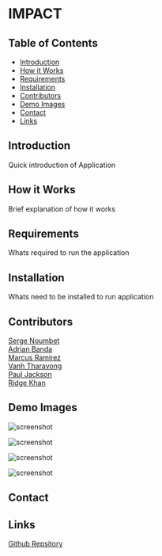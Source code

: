 # IMPACT

## Table of Contents
* [Introduction](#introduction) 
* [How it Works](#how-it-works)
* [Requirements](#requirements)
* [Installation](#installation)
* [Contributors](#contributors)
* [Demo Images](#demo-images)
* [Contact](#contact)
* [Links](#links)

## Introduction
Quick introduction of Application

## How it Works
Brief explanation of how it works

## Requirements
Whats required to run the application

## Installation
Whats need to be installed to run application

## Contributors
[Serge Noumbet](https://github.com/)  
[Adrian Banda](https://github.com/banda-adrian)   
[Marcus Ramirez](https://github.com/marcuspramirez)  
[Vanh Tharavong](https://github.com/simplyvpthar)  
[Paul Jackson](https://github.com/)  
[Ridge Khan](https://github.com/Rkhan93) 

## Demo Images

![screenshot](assets/images/template1.jpg) 

![screenshot](assets/images/template2.png)  

![screenshot](assets/images/template3.png)  

![screenshot](assets/images/template4.jpg)

## Contact

## Links
[Github Repsitory](https://github.com/simplyvpthar/Project-3-IMPACT.git)